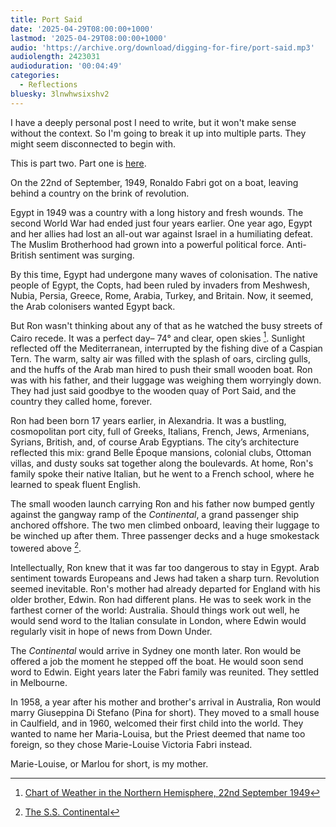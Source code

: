 ```yaml
---
title: Port Said
date: '2025-04-29T08:00:00+1000'
lastmod: '2025-04-29T08:00:00+1000'
audio: 'https://archive.org/download/digging-for-fire/port-said.mp3'
audiolength: 2423031
audioduration: '00:04:49'
categories:
  - Reflections
bluesky: 3lnwhwsixshv2
---
```


I have a deeply personal post I need to write, but it won't make sense without the context. So I'm going to break it up into multiple parts. They might seem disconnected to begin with.

This is part two. Part one is [here](/posts/why-i-believe-in-ghosts).

On the 22nd of September, 1949, Ronaldo Fabri got on a boat, leaving behind a country on the brink of revolution.

Egypt in 1949 was a country with a long history and fresh wounds. The second World War had ended just four years earlier. One year ago, Egypt and her allies had lost an all-out war against Israel in a humiliating defeat. The Muslim Brotherhood had grown into a powerful political force. Anti-British sentiment was surging.

By this time, Egypt had undergone many waves of colonisation. The native people of Egypt, the Copts, had been ruled by invaders from Meshwesh, Nubia, Persia, Greece, Rome, Arabia, Turkey, and Britain. Now, it seemed, the Arab colonisers wanted Egypt back.

But Ron wasn't thinking about any of that as he watched the busy streets of Cairo recede. It was a perfect day– 74° and clear, open skies [^1]. Sunlight reflected off the Mediterranean, interrupted by the fishing dive of a Caspian Tern. The warm, salty air was filled with the splash of oars, circling gulls, and the huffs of the Arab man hired to push their small wooden boat. Ron was with his father, and their luggage was weighing them worryingly down. They had just said goodbye to the wooden quay of Port Said, and the country they called home, forever.

Ron had been born 17 years earlier, in Alexandria. It was a bustling, cosmopolitan port city, full of Greeks, Italians, French, Jews, Armenians, Syrians, British, and, of course Arab Egyptians. The city’s architecture reflected this mix: grand Belle Époque mansions, colonial clubs, Ottoman villas, and dusty souks sat together along the boulevards. At home, Ron's family spoke their native Italian, but he went to a French school, where he learned to speak fluent English.

The small wooden launch carrying Ron and his father now bumped gently against the gangway ramp of the _Continental_, a grand passenger ship anchored offshore. The two men climbed onboard, leaving their luggage to be winched up after them. Three passenger decks and a huge smokestack towered above [^2].

Intellectually, Ron knew that it was far too dangerous to stay in Egypt. Arab sentiment towards Europeans and Jews had taken a sharp turn. Revolution seemed inevitable. Ron's mother had already departed for England with his older brother, Edwin. Ron had different plans. He was to seek work in the farthest corner of the world: Australia. Should things work out well, he would send word to the Italian consulate in London, where Edwin would regularly visit in hope of news from Down Under.

The _Continental_ would arrive in Sydney one month later. Ron would be offered a job the moment he stepped off the boat. He would soon send word to Edwin. Eight years later the Fabri family was reunited. They settled in Melbourne.

In 1958, a year after his mother and brother's arrival in Australia, Ron would marry Giuseppina Di Stefano (Pina for short). They moved to a small house in Caulfield, and in 1960, welcomed their first child into the world. They wanted to name her Maria-Louisa, but the Priest deemed that name too foreign, so they chose Marie-Louise Victoria Fabri instead.

Marie-Louise, or Marlou for short, is my mother.

[^1]: [Chart of Weather in the Northern Hemisphere, 22nd September 1949](https://digital.nmla.metoffice.gov.uk/IO_1dbf73b5-2797-49ed-ae01-f1731a64977e/)
[^2]: [The S.S. Continental](https://licensing-publishing.nine.com.au/archive/The-SS-Continental-arrives-in-2F3XC5LN4A2N.html)
